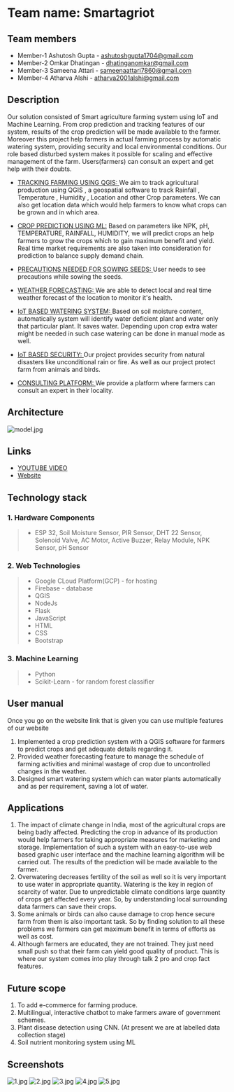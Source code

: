
# Team name: Smartagriot

## Team members
* Member-1 Ashutosh Gupta - ashutoshgupta1704@gmail.com
* Member-2 Omkar Dhatingan - dhatinganomkar@gmail.com
* Member-3 Sameena Attari - sameenaattari7860@gmail.com
* Member-4 Atharva Alshi - atharva2001alshi@gmail.com

## Description
Our solution consisted of Smart agriculture farming system using IoT and Machine Learning. From crop prediction and tracking features of our system, results of the crop prediction will be made available to the farmer. Moreover this project help farmers in actual farming process by automatic watering system, providing security and local environmental conditions. 
Our role based disturbed system makes it possible for scaling and effective management of the farm. Users(farmers) can consult an expert and get help with their doubts.  

* <ins>TRACKING FARMING USING QGIS: </ins> 
We aim to track agricultural production using QGIS , a geospatial software to track Rainfall , Temperature , Humidity , Location and other Crop parameters. We can also get location data which would help farmers to know what crops can be grown and in which area.


* <ins>CROP PREDICTION USING ML:</ins> 
Based on parameters like NPK, pH, TEMPERATURE, RAINFALL, HUMIDITY, we will predict crops an help farmers to grow the crops which to gain maximum benefit and yield.
Real time market requirements are also taken into consideration for prediction to balance supply demand chain. 


* <ins>PRECAUTIONS NEEDED FOR SOWING SEEDS: </ins> 
User needs to see precautions while sowing the seeds.

* <ins>WEATHER FORECASTING: </ins> 
We are able to detect local and real time weather forecast of the location to monitor it's health.


* <ins> IoT BASED WATERING SYSTEM: </ins> 
Based on soil moisture content, automatically system will identify water deficient plant and water only that particular plant. It saves water.
Depending upon crop extra water might be needed in such case watering can be done in manual mode as well.

* <ins><ins>IoT BASED SECURITY: </ins>  </ins> 
Our project provides security from natural disasters like unconditional rain or fire. As well as our project protect farm from animals and birds.

* <ins>CONSULTING PLATFORM: </ins> 
We provide a platform where farmers can consult an expert in their locality.

## Architecture
![model.jpg](https://i.ibb.co/gVdH9Ln/SMART-AGRI-o-T-Model.png)


## Links
*  [YOUTUBE VIDEO](https://youtu.be/AGPEbEoRk5w)
*  [Website ](https://smart-web-385912.uc.r.appspot.com)

## Technology stack

### 1. Hardware Components
>- ESP 32, Soil Moisture Sensor, PIR Sensor, DHT 22 Sensor, Solenoid Valve, AC Motor, Active Buzzer, Relay Module, NPK Sensor, pH Sensor
 
### 2. Web Technologies 
>- Google CLoud Platform(GCP) - for hosting 
>- Firebase - database
>- QGIS  
>- NodeJs
>- Flask
>- JavaScript
>- HTML
>- CSS
>- Bootstrap

### 3. Machine Learning  
>- Python
>- Scikit-Learn - for random forest classifier 


## User manual
Once you go on the website link that is given you can use multiple features of our website
1. Implemented a crop prediction system with a QGIS software for farmers to predict crops and get adequate details regarding it.
2. Provided weather forecasting feature to manage the schedule of farming activities and minimal wastage of crop due to uncontrolled changes in the weather.
3. Designed smart watering system which can water plants automatically and as per requirement, saving a lot of water.

## Applications
1. The impact of climate change in India, most of the agricultural crops are being badly affected. Predicting the crop in advance of its production would help farmers for taking appropriate measures for marketing and storage. Implementation of such a system with an easy-to-use web based graphic user interface and the machine learning algorithm will be carried out. The results of the prediction will be made available to the farmer.
2. Overwatering decreases fertility of the soil as well so it is very important to use water in appropriate quantity. Watering is the key in region of scarcity of water. Due to unpredictable climate conditions large quantity of crops get affected every year. So, by understanding local surrounding data farmers can save their crops. 
3. Some animals or birds can also cause damage to crop hence secure farm from them is also important task. So by finding solution to all these problems we farmers can get maximum benefit in terms of efforts as well as cost. 
4. Although farmers are educated, they are not trained. They just need small push so that their farm can yield good quality of product. This is where our system comes into play through talk 2 pro and crop fact features.   


## Future scope
1. To add e-commerce for farming produce.
2. Multilingual, interactive chatbot to make farmers aware of government schemes.
3. Plant disease detection using CNN. (At present we are at labelled data collection stage)  
4. Soil nutrient monitoring system using ML

## Screenshots
![1.jpg](https://i.ibb.co/2SGhnHW/1.jpg)
![2.jpg](https://i.ibb.co/xHCmhgs/2.jpg)
![3.jpg](https://i.ibb.co/SJ3Wk63/3.jpg)
![4.jpg](https://i.ibb.co/BwpbHTP/4.jpg)
![5.jpg](https://i.ibb.co/bBfnsQW/5.jpg)
